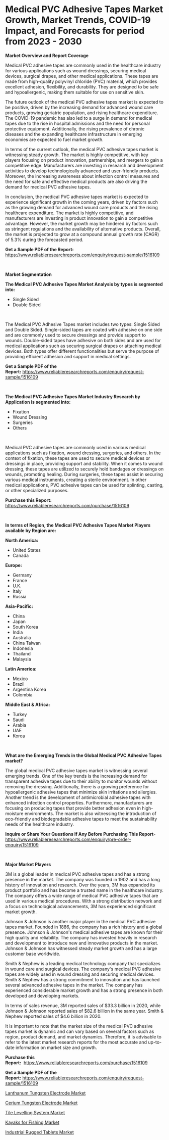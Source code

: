 <p><h1>Medical PVC Adhesive Tapes Market Growth, Market Trends, COVID-19 Impact, and Forecasts for period from 2023 - 2030</h1></p><p><strong>Market Overview and Report Coverage</strong></p>
<p><p>Medical PVC adhesive tapes are commonly used in the healthcare industry for various applications such as wound dressings, securing medical devices, surgical drapes, and other medical applications. These tapes are made from high-quality polyvinyl chloride (PVC) material, which provides excellent adhesion, flexibility, and durability. They are designed to be safe and hypoallergenic, making them suitable for use on sensitive skin.</p><p>The future outlook of the medical PVC adhesive tapes market is expected to be positive, driven by the increasing demand for advanced wound care products, growing geriatric population, and rising healthcare expenditure. The COVID-19 pandemic has also led to a surge in demand for medical tapes due to the rise in hospital admissions and the need for personal protective equipment. Additionally, the rising prevalence of chronic diseases and the expanding healthcare infrastructure in emerging economies are expected to fuel market growth.</p><p>In terms of the current outlook, the medical PVC adhesive tapes market is witnessing steady growth. The market is highly competitive, with key players focusing on product innovation, partnerships, and mergers to gain a competitive edge. Manufacturers are investing in research and development activities to develop technologically advanced and user-friendly products. Moreover, the increasing awareness about infection control measures and the need for safe and effective medical products are also driving the demand for medical PVC adhesive tapes.</p><p>In conclusion, the medical PVC adhesive tapes market is expected to experience significant growth in the coming years, driven by factors such as the growing demand for advanced wound care products and the rising healthcare expenditure. The market is highly competitive, and manufacturers are investing in product innovation to gain a competitive advantage. However, the market growth may be hindered by factors such as stringent regulations and the availability of alternative products. Overall, the market is projected to grow at a compound annual growth rate (CAGR) of 5.3% during the forecasted period.</p></p>
<p><strong>Get a Sample PDF of the Report:</strong> <a href="https://www.reliableresearchreports.com/enquiry/request-sample/1516109">https://www.reliableresearchreports.com/enquiry/request-sample/1516109</a></p>
<p>&nbsp;</p>
<p><strong>Market Segmentation</strong></p>
<p><strong>The Medical PVC Adhesive Tapes Market Analysis by types is segmented into:</strong></p>
<p><ul><li>Single Sided</li><li>Double Sided</li></ul></p>
<p>&nbsp;</p>
<p><p>The Medical PVC Adhesive Tapes market includes two types: Single Sided and Double Sided. Single-sided tapes are coated with adhesive on one side and are commonly used to secure dressings and provide support to wounds. Double-sided tapes have adhesive on both sides and are used for medical applications such as securing surgical drapes or attaching medical devices. Both types offer different functionalities but serve the purpose of providing efficient adhesion and support in medical settings.</p></p>
<p><strong>Get a Sample PDF of the Report:</strong>&nbsp;<a href="https://www.reliableresearchreports.com/enquiry/request-sample/1516109">https://www.reliableresearchreports.com/enquiry/request-sample/1516109</a></p>
<p>&nbsp;</p>
<p><strong>The Medical PVC Adhesive Tapes Market Industry Research by Application is segmented into:</strong></p>
<p><ul><li>Fixation</li><li>Wound Dressing</li><li>Surgeries</li><li>Others</li></ul></p>
<p>&nbsp;</p>
<p><p>Medical PVC adhesive tapes are commonly used in various medical applications such as fixation, wound dressing, surgeries, and others. In the context of fixation, these tapes are used to secure medical devices or dressings in place, providing support and stability. When it comes to wound dressing, these tapes are utilized to securely hold bandages or dressings on wounds, promoting healing. During surgeries, these tapes assist in securing various medical instruments, creating a sterile environment. In other medical applications, PVC adhesive tapes can be used for splinting, casting, or other specialized purposes.</p></p>
<p><strong>Purchase this Report:</strong>&nbsp; <a href="https://www.reliableresearchreports.com/purchase/1516109">https://www.reliableresearchreports.com/purchase/1516109</a></p>
<p>&nbsp;</p>
<p><strong>In terms of Region, the Medical PVC Adhesive Tapes Market Players available by Region are:</strong></p>
<p>
    <p> <strong> North America: </strong>
        <ul>
            <li>United States</li>
            <li>Canada</li>
        </ul>
        </p> 
    <p> <strong> Europe: </strong>
        <ul>
            <li>Germany</li>
            <li>France</li>
            <li>U.K.</li>
            <li>Italy</li>
            <li>Russia</li>
        </ul>
        </p> 
    <p> <strong> Asia-Pacific: </strong>
        <ul>
            <li>China</li>
            <li>Japan</li>
            <li>South Korea</li>
            <li>India</li>
            <li>Australia</li>
            <li>China Taiwan</li>
            <li>Indonesia</li>
            <li>Thailand</li>
            <li>Malaysia</li>
        </ul>
        </p> 
    <p> <strong> Latin America: </strong>
        <ul>
            <li>Mexico</li>
            <li>Brazil</li>
            <li>Argentina Korea</li>
            <li>Colombia</li>
        </ul>
        </p> 
    <p> <strong> Middle East & Africa: </strong>
        <ul>
            <li>Turkey</li>
            <li>Saudi</li>
            <li>Arabia</li>
            <li>UAE</li>
            <li>Korea</li>
        </ul>
    </p>
    </p>
<p>&nbsp;</p>
<p><strong>What are the Emerging Trends in the Global Medical PVC Adhesive Tapes market?</strong></p>
<p><p>The global medical PVC adhesive tapes market is witnessing several emerging trends. One of the key trends is the increasing demand for transparent adhesive tapes due to their ability to monitor wounds without removing the dressing. Additionally, there is a growing preference for hypoallergenic adhesive tapes that minimize skin irritations and allergies. Another trend is the development of antimicrobial adhesive tapes with enhanced infection control properties. Furthermore, manufacturers are focusing on producing tapes that provide better adhesion even in high-moisture environments. The market is also witnessing the introduction of eco-friendly and biodegradable adhesive tapes to meet the sustainability needs of the healthcare industry.</p></p>
<p><strong>Inquire or Share Your Questions If Any Before Purchasing This Report</strong>- <a href="https://www.reliableresearchreports.com/enquiry/pre-order-enquiry/1516109">https://www.reliableresearchreports.com/enquiry/pre-order-enquiry/1516109</a></p>
<p>&nbsp;</p>
<p><strong>Major Market Players</strong></p>
<p><p>3M is a global leader in medical PVC adhesive tapes and has a strong presence in the market. The company was founded in 1902 and has a long history of innovation and research. Over the years, 3M has expanded its product portfolio and has become a trusted name in the healthcare industry. The company offers a wide range of medical PVC adhesive tapes that are used in various medical procedures. With a strong distribution network and a focus on technological advancements, 3M has experienced significant market growth.</p><p>Johnson & Johnson is another major player in the medical PVC adhesive tapes market. Founded in 1886, the company has a rich history and a global presence. Johnson & Johnson's medical adhesive tapes are known for their high quality and reliability. The company has invested heavily in research and development to introduce new and innovative products in the market. Johnson & Johnson has witnessed steady market growth and has a large customer base worldwide.</p><p>Smith & Nephew is a leading medical technology company that specializes in wound care and surgical devices. The company's medical PVC adhesive tapes are widely used in wound dressing and securing medical devices. Smith & Nephew has a strong commitment to innovation and has launched several advanced adhesive tapes in the market. The company has experienced considerable market growth and has a strong presence in both developed and developing markets.</p><p>In terms of sales revenue, 3M reported sales of $33.3 billion in 2020, while Johnson & Johnson reported sales of $82.6 billion in the same year. Smith & Nephew reported sales of $4.6 billion in 2020.</p><p>It is important to note that the market size of the medical PVC adhesive tapes market is dynamic and can vary based on several factors such as region, product demand, and market dynamics. Therefore, it is advisable to refer to the latest market research reports for the most accurate and up-to-date information on market size and growth.</p></p>
<p><strong>Purchase this Report:</strong>&nbsp;&nbsp;<a href="https://www.reliableresearchreports.com/purchase/1516109">https://www.reliableresearchreports.com/purchase/1516109</a></p>
<p></p>
<p><strong>Get a Sample PDF of the Report:</strong>&nbsp;<a href="https://www.reliableresearchreports.com/enquiry/request-sample/1516109">https://www.reliableresearchreports.com/enquiry/request-sample/1516109</a></p>
<p><p><a href="https://medium.com/@anamariaagolli86/lanthanum-tungsten-electrode-market-comprehensive-assessment-by-type-application-and-geography-10111dbbe1f2">Lanthanum Tungsten Electrode Market</a></p><p><a href="https://medium.com/@jessicaelliott65/cerium-tungsten-electrode-market-size-and-market-trends-complete-industry-overview-2023-to-2030-50c12661710d">Cerium Tungsten Electrode Market</a></p><p><a href="https://www.linkedin.com/pulse/tile-levelling-system-market-size-share-amp-trends-analysis-report-apdgf/">Tile Levelling System Market</a></p><p><a href="https://www.linkedin.com/pulse/kayaks-fishing-market-size-growth-forecast-from-2023-2030-ydyvf/">Kayaks for Fishing Market</a></p><p><a href="https://www.linkedin.com/pulse/industrial-rugged-tablets-market-research-report-provides-arx8f/">Industrial Rugged Tablets Market</a></p></p>